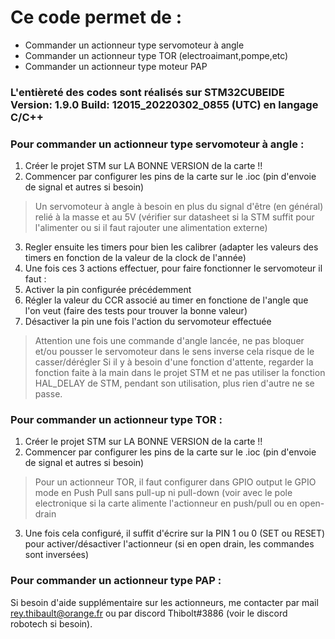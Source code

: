 # Ce code permet de :

- Commander un actionneur type servomoteur à angle
- Commander un actionneur type TOR (electroaimant,pompe,etc)
- Commander un actionneur type moteur PAP 

### L'entièreté des codes sont réalisés sur STM32CUBEIDE Version: 1.9.0    Build: 12015_20220302_0855 (UTC) en langage C/C++


### Pour commander un actionneur type servomoteur à angle : 

1. Créer le projet STM sur LA BONNE VERSION de la carte !!
2. Commencer par configurer les pins de la carte sur le .ioc (pin d'envoie de signal et autres si besoin)
> Un servomoteur à angle à besoin en plus du signal d'être (en général) relié à la masse et au 5V (vérifier sur datasheet si la STM suffit pour l'alimenter ou si il faut rajouter une alimentation externe)
3. Regler ensuite les timers pour bien les calibrer (adapter les valeurs des timers en fonction de la valeur de la clock de l'année)
4. Une fois ces 3 actions effectuer, pour faire fonctionner le servomoteur il faut :
  1. Activer la pin configurée précédemment
  2. Régler la valeur du CCR associé au timer en fonctione de l'angle que l'on veut (faire des tests pour trouver la bonne valeur)
  3. Désactiver la pin une fois l'action du servomoteur effectuée
> Attention une fois une commande d'angle lancée, ne pas bloquer et/ou pousser le servomoteur dans le sens inverse cela risque de le casser/dérégler
> Si il y à besoin d'une fonction d'attente, regarder la fonction faite  à la main dans le projet STM et ne pas utiliser la fonction HAL_DELAY de STM, pendant son utilisation, plus rien d'autre ne se passe.


### Pour commander un actionneur type TOR : 

1. Créer le projet STM sur LA BONNE VERSION de la carte !!
2. Commencer par configurer les pins de la carte sur le .ioc (pin d'envoie de signal et autres si besoin)
> Pour un actionneur TOR, il faut configurer dans GPIO output le GPIO mode en Push Pull sans pull-up ni pull-down (voir avec le pole electronique si la carte alimente l'actionneur en push/pull ou en open-drain
3. Une fois cela configuré, il suffit d'écrire sur la PIN 1 ou 0 (SET ou RESET) pour activer/désactiver l'actionneur (si en open drain, les commandes sont inversées)


### Pour commander un actionneur type PAP :





Si besoin d'aide supplémentaire sur les  actionneurs, me contacter par mail rey.thibault@orange.fr ou par discord Thibolt#3886 (voir le discord robotech si besoin).
